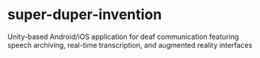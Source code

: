 # super-duper-invention
Unity-based Android/iOS application for deaf communication featuring speech archiving, real-time transcription, and augmented reality interfaces
